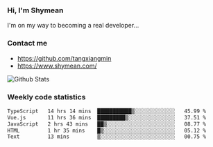 ### Hi, I'm Shymean

I'm on my way to becoming a real developer...

### Contact me

- <https://github.com/tangxiangmin>
- <https://www.shymean.com/>

![Github Stats](https://github-readme-stats.vercel.app/api?username=tangxiangmin&show_icons=true&theme=dark)


###  Weekly code statistics

<!--START_SECTION:waka-->

```txt
TypeScript   14 hrs 14 mins  ███████████▒░░░░░░░░░░░░░   45.99 %
Vue.js       11 hrs 36 mins  █████████▒░░░░░░░░░░░░░░░   37.51 %
JavaScript   2 hrs 43 mins   ██▒░░░░░░░░░░░░░░░░░░░░░░   08.77 %
HTML         1 hr 35 mins    █▒░░░░░░░░░░░░░░░░░░░░░░░   05.12 %
Text         13 mins         ▒░░░░░░░░░░░░░░░░░░░░░░░░   00.75 %
```

<!--END_SECTION:waka-->